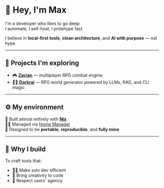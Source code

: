 # 👋 Hey, I'm Max

I'm a developer who likes to go deep:  
I automate, I self-host, I prototype fast.

I believe in **local-first tools**, **clean architecture**, and **AI with purpose** — not hype.

---

## 🚧 Projects I'm exploring

- 🎮 [**Zacian**](https://github.com/monzey/zacian) — multiplayer RPG combat engine  
- 🧙‍♂️ [**Darkrai**](https://github.com/monzey/darkrai) — RPG world generator powered by LLMs, RAG, and CLI magic

---

## ⚙️ My environment

🧬 Built almost entirely with [**Nix**](https://nixos.org)  
🧑‍💻 Managed via [Home Manager](https://nix-community.github.io/home-manager)  
🧳 Designed to be **portable**, **reproducible**, and **fully mine**

---

## 🎯 Why I build

To craft tools that:
- 🧑‍🚀 Make solo dev efficient
- 🎨 Bring creativity to code
- 🔐 Respect users' agency
